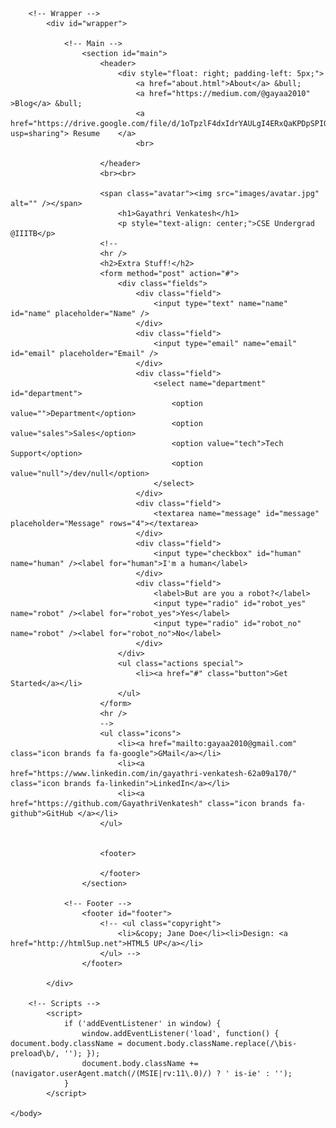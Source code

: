 <!DOCTYPE HTML>
<!--
	Identity by HTML5 UP
	html5up.net | @ajlkn
	Free for personal and commercial use under the CCA 3.0 license (html5up.net/license)
-->
<html>
	<head>
		<title>Home</title>
		<meta charset="utf-8" />
		<meta name="viewport" content="width=device-width, initial-scale=1, user-scalable=no" />
		<link rel="stylesheet" href="assets/css/main.css" />
		<noscript><link rel="stylesheet" href="assets/css/noscript.css" /></noscript>
	</head>
	<body class="is-preload">

		<!-- Wrapper -->
			<div id="wrapper">

				<!-- Main -->
					<section id="main">
						<header>
							<div style="float: right; padding-left: 5px;">
								<a href="about.html">About</a> &bull;
								<a href="https://medium.com/@gayaa2010" >Blog</a> &bull;
								<a href="https://drive.google.com/file/d/1oTpzlF4dxIdrYAULgI4ERxQaKPDpSPIQ/view?usp=sharing"> Resume	</a>
								<br>

						</header>
						<br><br>

						<span class="avatar"><img src="images/avatar.jpg" alt="" /></span>
							<h1>Gayathri Venkatesh</h1>
							<p style="text-align: center;">CSE Undergrad @IIITB</p>
						<!--
						<hr />
						<h2>Extra Stuff!</h2>
						<form method="post" action="#">
							<div class="fields">
								<div class="field">
									<input type="text" name="name" id="name" placeholder="Name" />
								</div>
								<div class="field">
									<input type="email" name="email" id="email" placeholder="Email" />
								</div>
								<div class="field">
									<select name="department" id="department">
										<option value="">Department</option>
										<option value="sales">Sales</option>
										<option value="tech">Tech Support</option>
										<option value="null">/dev/null</option>
									</select>
								</div>
								<div class="field">
									<textarea name="message" id="message" placeholder="Message" rows="4"></textarea>
								</div>
								<div class="field">
									<input type="checkbox" id="human" name="human" /><label for="human">I'm a human</label>
								</div>
								<div class="field">
									<label>But are you a robot?</label>
									<input type="radio" id="robot_yes" name="robot" /><label for="robot_yes">Yes</label>
									<input type="radio" id="robot_no" name="robot" /><label for="robot_no">No</label>
								</div>
							</div>
							<ul class="actions special">
								<li><a href="#" class="button">Get Started</a></li>
							</ul>
						</form>
						<hr />
						-->
						<ul class="icons">
							<li><a href="mailto:gayaa2010@gmail.com" class="icon brands fa fa-google">GMail</a></li>
							<li><a href="https://www.linkedin.com/in/gayathri-venkatesh-62a09a170/" class="icon brands fa-linkedin">LinkedIn</a></li>
							<li><a href="https://github.com/GayathriVenkatesh" class="icon brands fa-github">GitHub	</a></li>
						</ul>


						<footer>

						</footer>
					</section>

				<!-- Footer -->
					<footer id="footer">
						<!-- <ul class="copyright">
							<li>&copy; Jane Doe</li><li>Design: <a href="http://html5up.net">HTML5 UP</a></li>
						</ul> -->
					</footer>

			</div>

		<!-- Scripts -->
			<script>
				if ('addEventListener' in window) {
					window.addEventListener('load', function() { document.body.className = document.body.className.replace(/\bis-preload\b/, ''); });
					document.body.className += (navigator.userAgent.match(/(MSIE|rv:11\.0)/) ? ' is-ie' : '');
				}
			</script>

	</body>
</html>
